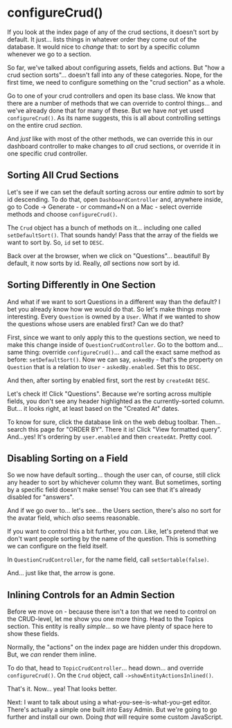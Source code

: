 # configureCrud()

If you look at the index page of any of the crud sections, it doesn't sort by default.
It just... lists things in whatever order they come out of the database. It would
nice to *change* that: to sort by a specific column whenever we go to a section.

So far, we've talked about configuring assets, fields and actions. But "how a crud
section sorts"... doesn't fall into any of these categories. Nope, for the first
time, we need to configure something on the "crud section" as a whole.

Go to one of your crud controllers and open its base class. We know that there are
a number of methods that we can override to control things... and we've already
done that for many of these. But we have *not* yet used `configureCrud()`. As its
name suggests, this is all about controlling settings on the entire crud *section*.

And *just* like with most of the other methods, we can override this in our dashboard
controller to make changes to *all* crud sections, or override it in one specific
crud controller.

## Sorting All Crud Sections

Let's see if we can set the default sorting across our entire *admin* to sort by id
descending. To do that, open `DashboardController` and, anywhere inside, go to
Code -> Generate - or command+N on a Mac - select override methods and choose
`configureCrud()`.

The `Crud` object has a bunch of methods on it... including one called
`setDefaultSort()`. That sounds handy! Pass that the array of the fields we want
to sort by. So, `id` set to `DESC`.

Back over at the browser, when we click on "Questions"... beautiful! By default,
it now sorts by id. Really, *all* sections now sort by id.

## Sorting Differently in One Section

And what if we want to sort Questions in a different way than the default? I bet
you already know how we would do that. So let's make things more interesting. Every
`Question` is owned by a `User`. What if we wanted to show the questions whose
users are enabled first? Can we do that?

First, since we want to only apply this to the questions section, we need to make
this change inside of `QuestionCrudController`. Go to the bottom and... same thing:
override `configureCrud()`... and call the exact same method as before:
`setDefaultSort()`. Now we can say, `askedBy` - that's the property on `Question`
that is a relation to `User` - `askedBy.enabled`. Set this to `DESC`.

And then, after sorting by enabled first, sort the rest by `createdAt` `DESC`.

Let's check it! Click "Questions". Because we're sorting across multiple
fields, you don't see any header highlighted as the currently-sorted column. But...
it looks right, at least based on the "Created At" dates.

To know for sure, click the database link on the web debug toolbar. Then... search
this page for "ORDER BY". There it is! Click "View formatted query". And...yes!
It's ordering by `user.enabled` and then `createdAt`. Pretty cool.

## Disabling Sorting on a Field

So we now have default sorting... though the user can, of course, still click any
header to sort by whichever column they want. But sometimes, sorting by a specific
field doesn't make sense! You can see that it's already disabled for "answers".

And if we go over to... let's see... the Users section, there's also no sort for
the avatar field, which *also* seems reasonable.

If you want to control this a bit further, you *can*. Like, let's pretend that we
don't want people sorting by the name of the question. This is something we can
configure on the field itself.

In `QuestionCrudController`, for the name field, call `setSortable(false)`.

And... just like that, the arrow is gone.

## Inlining Controls for an Admin Section

Before we move on - because there isn't a *ton* that we need to control on the
CRUD-level, let me show you one more thing. Head to the Topics section. This entity
is really *simple*... so we have plenty of space here to show these fields.

Normally, the "actions" on the index page are hidden under this dropdown. But, we
*can* render them inline.

To do that, head to `TopicCrudController`... head down... and override
`configureCrud()`. On the `Crud` object, call `->showEntityActionsInlined()`.

That's it. Now... yea! That looks better.

Next: I want to talk about using a what-you-see-is-what-you-get editor. There's
actually a simple one built *into* Easy Admin. But we're going to go further and
install our own. Doing *that* will require some custom JavaScript.
